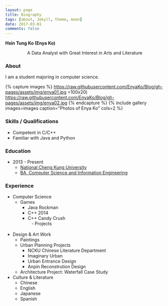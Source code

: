 ```yaml
---
layout: page
title: Biography
tags: [about, Jekyll, theme, moon]
date: 2017-03-01
comments: false
---
```


**Hsin Tung Ko (Enya Ko)**
<center> A Data Analyst with Great Interest in Arts and Literature </center>

### About
I am a student majoring in computer science.

{% capture images %}
    https://raw.githubusercontent.com/EnyaKo/Blog/gh-pages/assets/img/enya01.jpg =100x20)
    https://raw.githubusercontent.com/EnyaKo/Blog/gh-pages/assets/img/enya02.jpg
{% endcapture %}
{% include gallery images=images caption="Photos of Enya Ko" cols=2 %}

### Skills / Qualifications
* Competent in C/C++
* Familiar with Java and Python

### Education
- 2013 - Present
    - [National Cheng Kung University](http://web.ncku.edu.tw/bin/home.php?Lang=en)
    - [BA, Computer Science and Information Engineering](http://www.csie.ncku.edu.tw/ncku_csie/?lang=en)

### Experience
- Computer Science
    - Games
        - Java Rockman
        - C++ 2014
        - C++ Candy Crush  
    - Projects    
        
- Design & Art Work
    - Paintings
    - Urban Planning Projects
        - NCKU Chinese Literature Department
        - Imaginary Urban
        - Urban Entrance Design
        - Anpin Reconstrution Design
    - Architecture Project: Waterfall Case Study
- Culture & Literature
    - Chinese
    - English
    - Japanese
    - Spanish


